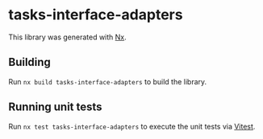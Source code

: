 # tasks-interface-adapters

This library was generated with [Nx](https://nx.dev).

## Building

Run `nx build tasks-interface-adapters` to build the library.

## Running unit tests

Run `nx test tasks-interface-adapters` to execute the unit tests via [Vitest](https://vitest.dev/).
